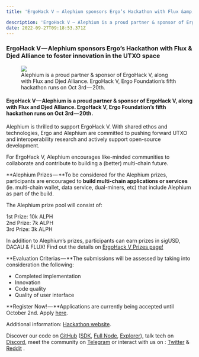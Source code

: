 ```yaml
---
title: 'ErgoHack V — Alephium sponsors Ergo’s Hackathon with Flux &amp; Djed Alliance to foster innovation in…'

description: 'ErgoHack V — Alephium is a proud partner & sponsor of ErgoHack V, along with Flux and Djed Alliance. ErgoHack V, Ergo Foundation’s fifth…'
date: 2022-09-27T09:18:53.371Z
---
```


### ErgoHack V — Alephium sponsors Ergo’s Hackathon with Flux & Djed Alliance to foster innovation in the UTXO space

<figure id="b750" class="graf graf--figure graf-after--h3">
<img src="https://cdn-images-1.medium.com/max/800/0*WMiiY2bBDfDWMK4n" class="graf-image" data-image-id="0*WMiiY2bBDfDWMK4n" data-width="1024" data-height="576" data-is-featured="true" />
<figcaption>Alephium is a proud partner &amp; sponsor of ErgoHack V, along with Flux and Djed Alliance. ErgoHack V, Ergo Foundation’s fifth hackathon runs on Oct 3rd — 20th.</figcaption>
</figure>

#### ErgoHack V — Alephium is a proud partner & sponsor of ErgoHack V, along with Flux and Djed Alliance. ErgoHack V, Ergo Foundation’s fifth hackathon runs on Oct 3rd — 20th.

Alephium is thrilled to support ErgoHack V. With shared ethos and technologies, Ergo and Alephium are committed to pushing forward UTXO and interoperability research and actively support open-source development.

For ErgoHack V, Alephium encourages like-minded communities to collaborate and contribute to building a (better) multi-chain future.

**Alephium Prizes — **To be considered for the Alephium prizes, participants are encouraged to **build multi-chain applications or services** (ie. multi-chain wallet, data service, dual-miners, etc) that include Alephium as part of the build.

The Alephium prize pool will consist of:

1st Prize: 10k ALPH  
2nd Prize: 7k ALPH  
3rd Prize: 3k ALPH

In addition to Alephium’s prizes, participants can earn prizes in sigUSD, DACAU & FLUX! Find out the details on <a href="https://ergoplatform.org/en/blog/ErgoHack-5-Prizes/" class="markup--anchor markup--p-anchor" data-href="https://ergoplatform.org/en/blog/ErgoHack-5-Prizes/" rel="noopener" target="_blank">ErgoHack V Prizes page!</a>

**Evaluation Criterias — **The submissions will be assessed by taking into consideration the following:

- <span id="897b">Completed implementation</span>
- <span id="e3d9">Innovation</span>
- <span id="cae3">Code quality</span>
- <span id="407f">Quality of user interface</span>

**Register Now! — **Applications are currently being accepted until October 2nd. Apply <a href="https://q9fwzopidh8.typeform.com/to/hEeZFF4c?typeform-source=3qml8hniame.typeform.com" class="markup--anchor markup--p-anchor" data-href="https://q9fwzopidh8.typeform.com/to/hEeZFF4c?typeform-source=3qml8hniame.typeform.com" rel="noopener" target="_blank">here</a>.

Additional information: <a href="https://ergohack.io/" class="markup--anchor markup--p-anchor" data-href="https://ergohack.io/" rel="noopener" target="_blank">Hackathon website</a>.

Discover our code on <a href="https://github.com/alephium" class="markup--anchor markup--p-anchor" data-href="https://github.com/alephium" rel="noopener" target="_blank">GitHub</a> (<a href="https://github.com/alephium/alephium-web3" class="markup--anchor markup--p-anchor" data-href="https://github.com/alephium/alephium-web3" rel="noopener" target="_blank">SDK</a>, <a href="https://github.com/alephium/alephium" class="markup--anchor markup--p-anchor" data-href="https://github.com/alephium/alephium" rel="noopener" target="_blank">Full Node</a>, <a href="https://github.com/alephium/explorer" class="markup--anchor markup--p-anchor" data-href="https://github.com/alephium/explorer" rel="noopener" target="_blank">Explorer</a>), talk tech on <a href="https://discord.gg/h7cXXy4FEY" class="markup--anchor markup--p-anchor" data-href="https://discord.gg/h7cXXy4FEY" rel="noopener" target="_blank">Discord</a>, meet the community on <a href="https://t.me/Alephium_Announcement" class="markup--anchor markup--p-anchor" data-href="https://t.me/Alephium_Announcement" rel="noopener" target="_blank">Telegram</a> or interact with us on : <a href="https://twitter.com/alephium" class="markup--anchor markup--p-anchor" data-href="https://twitter.com/alephium" rel="noopener" target="_blank">Twitter</a> & <a href="https://www.reddit.com/r/Alephium/" class="markup--anchor markup--p-anchor" data-href="https://www.reddit.com/r/Alephium/" rel="noopener" target="_blank">Reddit</a> .
